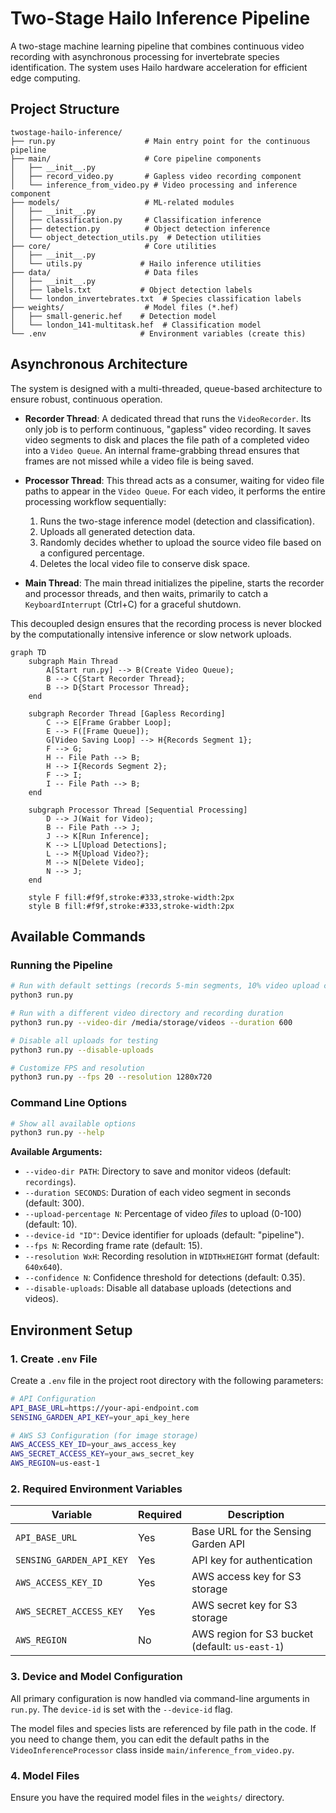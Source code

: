 # Two-Stage Hailo Inference Pipeline

A two-stage machine learning pipeline that combines continuous video recording with asynchronous processing for invertebrate species identification. The system uses Hailo hardware acceleration for efficient edge computing.

## Project Structure

```
twostage-hailo-inference/
├── run.py                    # Main entry point for the continuous pipeline
├── main/                     # Core pipeline components
│   ├── __init__.py
│   ├── record_video.py       # Gapless video recording component
│   └── inference_from_video.py # Video processing and inference component
├── models/                   # ML-related modules
│   ├── __init__.py
│   ├── classification.py     # Classification inference
│   ├── detection.py          # Object detection inference
│   └── object_detection_utils.py  # Detection utilities
├── core/                     # Core utilities
│   ├── __init__.py
│   └── utils.py             # Hailo inference utilities
├── data/                     # Data files
│   ├── __init__.py
│   ├── labels.txt           # Object detection labels
│   └── london_invertebrates.txt  # Species classification labels
├── weights/                  # Model files (*.hef)
│   ├── small-generic.hef    # Detection model
│   └── london_141-multitask.hef  # Classification model
└── .env                     # Environment variables (create this)
```

## Asynchronous Architecture

The system is designed with a multi-threaded, queue-based architecture to ensure robust, continuous operation.

- **Recorder Thread**: A dedicated thread that runs the `VideoRecorder`. Its only job is to perform continuous, "gapless" video recording. It saves video segments to disk and places the file path of a completed video into a `Video Queue`. An internal frame-grabbing thread ensures that frames are not missed while a video file is being saved.

- **Processor Thread**: This thread acts as a consumer, waiting for video file paths to appear in the `Video Queue`. For each video, it performs the entire processing workflow sequentially:
    1.  Runs the two-stage inference model (detection and classification).
    2.  Uploads all generated detection data.
    3.  Randomly decides whether to upload the source video file based on a configured percentage.
    4.  Deletes the local video file to conserve disk space.

- **Main Thread**: The main thread initializes the pipeline, starts the recorder and processor threads, and then waits, primarily to catch a `KeyboardInterrupt` (Ctrl+C) for a graceful shutdown.

This decoupled design ensures that the recording process is never blocked by the computationally intensive inference or slow network uploads.

```mermaid
graph TD
    subgraph Main Thread
        A[Start run.py] --> B(Create Video Queue);
        B --> C{Start Recorder Thread};
        B --> D{Start Processor Thread};
    end

    subgraph Recorder Thread [Gapless Recording]
        C --> E[Frame Grabber Loop];
        E --> F([Frame Queue]);
        G[Video Saving Loop] --> H{Records Segment 1};
        F --> G;
        H -- File Path --> B;
        H --> I{Records Segment 2};
        F --> I;
        I -- File Path --> B;
    end
    
    subgraph Processor Thread [Sequential Processing]
        D --> J(Wait for Video);
        B -- File Path --> J;
        J --> K[Run Inference];
        K --> L[Upload Detections];
        L --> M{Upload Video?};
        M --> N[Delete Video];
        N --> J;
    end

    style F fill:#f9f,stroke:#333,stroke-width:2px
    style B fill:#f9f,stroke:#333,stroke-width:2px
```

## Available Commands

### Running the Pipeline

```bash
# Run with default settings (records 5-min segments, 10% video upload chance)
python3 run.py

# Run with a different video directory and recording duration
python3 run.py --video-dir /media/storage/videos --duration 600

# Disable all uploads for testing
python3 run.py --disable-uploads

# Customize FPS and resolution
python3 run.py --fps 20 --resolution 1280x720
```

### Command Line Options

```bash
# Show all available options
python3 run.py --help
```

**Available Arguments:**
- `--video-dir PATH`: Directory to save and monitor videos (default: `recordings`).
- `--duration SECONDS`: Duration of each video segment in seconds (default: 300).
- `--upload-percentage N`: Percentage of video *files* to upload (0-100) (default: 10).
- `--device-id "ID"`: Device identifier for uploads (default: "pipeline").
- `--fps N`: Recording frame rate (default: 15).
- `--resolution WxH`: Recording resolution in `WIDTHxHEIGHT` format (default: `640x640`).
- `--confidence N`: Confidence threshold for detections (default: 0.35).
- `--disable-uploads`: Disable all database uploads (detections and videos).

## Environment Setup

### 1. Create `.env` File

Create a `.env` file in the project root directory with the following parameters:

```bash
# API Configuration
API_BASE_URL=https://your-api-endpoint.com
SENSING_GARDEN_API_KEY=your_api_key_here

# AWS S3 Configuration (for image storage)
AWS_ACCESS_KEY_ID=your_aws_access_key
AWS_SECRET_ACCESS_KEY=your_aws_secret_key
AWS_REGION=us-east-1
```

### 2. Required Environment Variables

| Variable | Required | Description |
|----------|----------|-------------|
| `API_BASE_URL` | Yes | Base URL for the Sensing Garden API |
| `SENSING_GARDEN_API_KEY` | Yes | API key for authentication |
| `AWS_ACCESS_KEY_ID` | Yes | AWS access key for S3 storage |
| `AWS_SECRET_ACCESS_KEY` | Yes | AWS secret key for S3 storage |
| `AWS_REGION` | No | AWS region for S3 bucket (default: `us-east-1`) |

### 3. Device and Model Configuration

All primary configuration is now handled via command-line arguments in `run.py`. The `device-id` is set with the `--device-id` flag.

The model files and species lists are referenced by file path in the code. If you need to change them, you can edit the default paths in the `VideoInferenceProcessor` class inside `main/inference_from_video.py`.

### 4. Model Files

Ensure you have the required model files in the `weights/` directory.